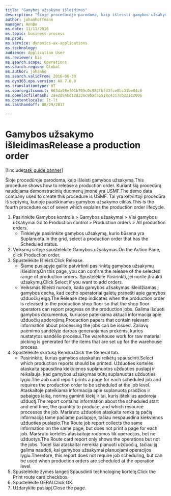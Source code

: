 ```yaml
--- 
title: "Gamybos užsakymo išleidimas"
description: "Šioje procedūroje parodoma, kaip išleisti gamybos užsakymą."
author: johanhoffmann
manager: AnnBe
ms.date: 11/11/2016
ms.topic: business-process
ms.prod: 
ms.service: dynamics-ax-applications
ms.technology: 
audience: Application User
ms.reviewer: bis
ms.search.scope: Operations
ms.search.region: Global
ms.author: johanho
ms.search.validFrom: 2016-06-30
ms.dyn365.ops.version: AX 7.0.0
ms.translationtype: HT
ms.sourcegitcommit: 663da58ef01b705c0c984fbfd3fce8bc31be04c6
ms.openlocfilehash: 2ae2d84bd12d338c9bada5518c43178b22112006
ms.contentlocale: lt-lt
ms.lasthandoff: 08/29/2017

---
```

# <a name="release-a-production-order"></a><span data-ttu-id="c1ad3-103">Gamybos užsakymo išleidimas</span><span class="sxs-lookup"><span data-stu-id="c1ad3-103">Release a production order</span></span>

[!include[task guide banner](../../includes/task-guide-banner.md)]

<span data-ttu-id="c1ad3-104">Šioje procedūroje parodoma, kaip išleisti gamybos užsakymą.</span><span class="sxs-lookup"><span data-stu-id="c1ad3-104">This procedure shows how to release a production order.</span></span> <span data-ttu-id="c1ad3-105">Kuriant šią procedūrą naudojama demonstracinių duomenų įmonė yra USMF.</span><span class="sxs-lookup"><span data-stu-id="c1ad3-105">The demo data company used to create this procedure is USMF.</span></span> <span data-ttu-id="c1ad3-106">Tai yra ketvirtoji procedūra iš septynių, kurioje paaiškinamas gamybos užsakymo ciklas.</span><span class="sxs-lookup"><span data-stu-id="c1ad3-106">This is the fourth procedure out of seven which explains the production order lifecycle.</span></span>

1. <span data-ttu-id="c1ad3-107">Pasirinkite Gamybos kontrolė > Gamybos užsakymai > Visi gamybos užsakymai.</span><span class="sxs-lookup"><span data-stu-id="c1ad3-107">Go to Production control > Production orders > All production orders.</span></span>
    * <span data-ttu-id="c1ad3-108">Tinklelyje pasirinkite gamybos užsakymą, kurio būsena yra Suplanuota.</span><span class="sxs-lookup"><span data-stu-id="c1ad3-108">In the grid, select a production order that has the Scheduled status.</span></span>  
2. <span data-ttu-id="c1ad3-109">Veiksmų srityje spustelėkite Gamybos užsakymas.</span><span class="sxs-lookup"><span data-stu-id="c1ad3-109">On the Action Pane, click Production order.</span></span>
3. <span data-ttu-id="c1ad3-110">Spustelėkite Išleisti.</span><span class="sxs-lookup"><span data-stu-id="c1ad3-110">Click Release.</span></span>
    * <span data-ttu-id="c1ad3-111">Šiame puslapyje galite patvirtinti pasirinktų gamybos užsakymų išleidimą.</span><span class="sxs-lookup"><span data-stu-id="c1ad3-111">On this page, you can confirm the release of the selected range of production orders.</span></span> <span data-ttu-id="c1ad3-112">Spustelėkite Pasirinkti, jei norite įtraukti užsakymų.</span><span class="sxs-lookup"><span data-stu-id="c1ad3-112">Click Select if you want to add orders.</span></span>  
    * <span data-ttu-id="c1ad3-113">Veiksmas Išleisti nurodo, kada gamybos užsakymas išleidžiamas į gamybos cechą, kad cecho operatoriai galėtų pranešti apie gamybos užduočių eigą.</span><span class="sxs-lookup"><span data-stu-id="c1ad3-113">The Release step indicates when the production order is released to the production shop floor so that the shop floor operators can report progress on the production jobs.</span></span> <span data-ttu-id="c1ad3-114">Galima išduoti gamybos dokumentus, kuriuose pateikiama aktuali informacija apie užduočių apdorojimą.</span><span class="sxs-lookup"><span data-stu-id="c1ad3-114">Production papers that contain relevant information about processing the jobs can be issued.</span></span> <span data-ttu-id="c1ad3-115">Žaliavų paėmimo sandėlyje darbas generuojamas prekėms, kurios nustatytos sandėlio procesui.</span><span class="sxs-lookup"><span data-stu-id="c1ad3-115">The warehouse work for raw material picking is generated for the items that are set up for the warehouse process.</span></span>  
4. <span data-ttu-id="c1ad3-116">Spustelėkite skirtuką Bendra.</span><span class="sxs-lookup"><span data-stu-id="c1ad3-116">Click the General tab.</span></span>
    * <span data-ttu-id="c1ad3-117">Pasirinkite, kurias gamybos ataskaitas reikėtų spausdinti.</span><span class="sxs-lookup"><span data-stu-id="c1ad3-117">Select which production reports should be printed.</span></span> <span data-ttu-id="c1ad3-118">Užduoties kortelės ataskaita spausdina kiekvienos suplanuotos užduoties puslapį ir reikalauja, kad gamybos užsakymas būtų suplanuotas užduoties lygiu.</span><span class="sxs-lookup"><span data-stu-id="c1ad3-118">The Job card report prints a page for each scheduled job and requires the production order to be scheduled at the job level.</span></span> <span data-ttu-id="c1ad3-119">Ataskaitoje pateikiama informacija apie suplanuotą pradžios ir pabaigos laiką, norimą gaminti kiekį ir tai, kuris išteklius apdoroja užduotį.</span><span class="sxs-lookup"><span data-stu-id="c1ad3-119">The report contains information about the scheduled start and end time, the quantity to produce, and which resource processes the job.</span></span> <span data-ttu-id="c1ad3-120">Maršruto užduoties ataskaita renka tą pačią informaciją tame pačiame puslapyje, tačiau nespausdina kiekvienos užduoties puslapio.</span><span class="sxs-lookup"><span data-stu-id="c1ad3-120">The Route job report collects the same information on the same page, but does not print a page for each job.</span></span> <span data-ttu-id="c1ad3-121">Maršruto kortelės ataskaitoje rodomos tik operacijos, bet ne užduotys.</span><span class="sxs-lookup"><span data-stu-id="c1ad3-121">The Route card report only shows the operations but not the jobs.</span></span> <span data-ttu-id="c1ad3-122">Todėl šiai ataskaitai nereikia planuoti užduočių, tačiau ją galima naudoti, kai gamybos užsakymai planuojami operacijos lygiu.</span><span class="sxs-lookup"><span data-stu-id="c1ad3-122">Therefore, this report does not require job scheduling, but can be used when production orders are scheduled at the operation level.</span></span>  
5. <span data-ttu-id="c1ad3-123">Spustelėkite žymės langelį Spausdinti technologinę kortelę.</span><span class="sxs-lookup"><span data-stu-id="c1ad3-123">Click the Print route card checkbox.</span></span>
6. <span data-ttu-id="c1ad3-124">Spustelėkite GERAI.</span><span class="sxs-lookup"><span data-stu-id="c1ad3-124">Click OK.</span></span>
7. <span data-ttu-id="c1ad3-125">Uždarykite puslapį.</span><span class="sxs-lookup"><span data-stu-id="c1ad3-125">Close the page.</span></span>


